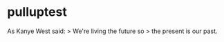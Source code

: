 # pulluptest
As Kanye West said:
        > We're living the future so
        > the present is our past.